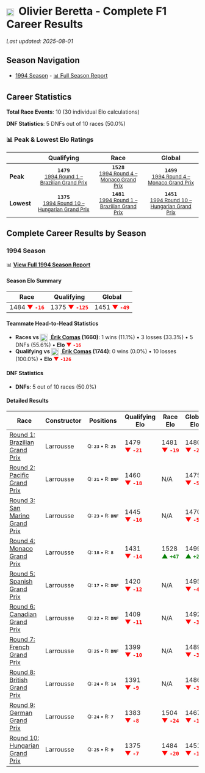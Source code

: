 # <img src="https://upload.wikimedia.org/wikipedia/commons/e/ea/Flag_of_Monaco.svg" alt="Monaco" width="20" height="auto" style="vertical-align: middle; margin-right: 5px;" onerror="this.outerHTML='🇲🇨'; this.style.marginRight='5px';"/> Olivier Beretta - Complete F1 Career Results

*Last updated: 2025-08-01*

## Season Navigation

- [1994 Season](#1994-season) - [📊 Full Season Report](../seasons/1994-season-report)

## Career Statistics

**Total Race Events**: 10 (30 individual Elo calculations)

**DNF Statistics**: 5 DNFs out of 10 races (50.0%)

### 📊 Peak & Lowest Elo Ratings

| &nbsp; | Qualifying | Race | Global |
|-------|------------|------|--------|
| **Peak** | <center>**`1479`**<br/><small>[1994 Round 1 – Brazilian Grand Prix](../seasons/1994-season-report#round-1-brazilian-grand-prix)</small></center> | <center>**`1528`**<br/><small>[1994 Round 4 – Monaco Grand Prix](../seasons/1994-season-report#round-4-monaco-grand-prix)</small></center> | <center>**`1499`**<br/><small>[1994 Round 4 – Monaco Grand Prix](../seasons/1994-season-report#round-4-monaco-grand-prix)</small></center> |
| **Lowest** | <center>**`1375`**<br/><small>[1994 Round 10 – Hungarian Grand Prix](../seasons/1994-season-report#round-10-hungarian-grand-prix)</small></center> | <center>**`1481`**<br/><small>[1994 Round 1 – Brazilian Grand Prix](../seasons/1994-season-report#round-1-brazilian-grand-prix)</small></center> | <center>**`1451`**<br/><small>[1994 Round 10 – Hungarian Grand Prix](../seasons/1994-season-report#round-10-hungarian-grand-prix)</small></center> |


## Complete Career Results by Season

### 1994 Season

📊 **[View Full 1994 Season Report](../seasons/1994-season-report)**

#### Season Elo Summary

| Race | Qualifying | Global |
|------|------------|--------|
| 1484 **<span style="color: red;">▼&nbsp;`-16`</span>** | 1375 **<span style="color: red;">▼&nbsp;`-125`</span>** | 1451 **<span style="color: red;">▼&nbsp;`-49`</span>** |

#### Teammate Head-to-Head Statistics

- **Races vs [<img src="https://upload.wikimedia.org/wikipedia/commons/c/c3/Flag_of_France.svg" alt="France" width="20" height="auto" style="vertical-align: middle; margin-right: 5px;" onerror="this.outerHTML='🇫🇷'; this.style.marginRight='5px';"/> Érik Comas](rik-comas) (1660)**: 1 wins (11.1%) • 3 losses (33.3%) • 5 DNFs (55.6%) • **Elo <span style="color: red;">▼&nbsp;`-16`</span>**
- **Qualifying vs [<img src="https://upload.wikimedia.org/wikipedia/commons/c/c3/Flag_of_France.svg" alt="France" width="20" height="auto" style="vertical-align: middle; margin-right: 5px;" onerror="this.outerHTML='🇫🇷'; this.style.marginRight='5px';"/> Érik Comas](rik-comas) (1744)**: 0 wins (0.0%) • 10 losses (100.0%) • **Elo <span style="color: red;">▼&nbsp;`-126`</span>**

#### DNF Statistics

- **DNFs**: 5 out of 10 races (50.0%)

#### Detailed Results

| Race | Constructor | Positions | Qualifying Elo | Race Elo | Global Elo | Teammate |
|------|-------------|-----------|----------------|----------|------------|----------|
| [Round 1: Brazilian Grand Prix](../seasons/1994-season-report#round-1-brazilian-grand-prix) | Larrousse | <small>Q:&nbsp;**`23`**&nbsp;•&nbsp;R:&nbsp;**`25`**</small> | 1479 **<span style="color: red;">▼&nbsp;`-21`</span>** | 1481 **<span style="color: red;">▼&nbsp;`-19`</span>** | 1480 **<span style="color: red;">▼&nbsp;`-20`</span>** | [<img src="https://upload.wikimedia.org/wikipedia/commons/c/c3/Flag_of_France.svg" alt="France" width="20" height="auto" style="vertical-align: middle; margin-right: 5px;" onerror="this.outerHTML='🇫🇷'; this.style.marginRight='5px';"/> Érik Comas](rik-comas)<br/><small>Q:&nbsp;**`13`**&nbsp;•&nbsp;R:&nbsp;**`9`**</small> |
| [Round 2: Pacific Grand Prix](../seasons/1994-season-report#round-2-pacific-grand-prix) | Larrousse | <small>Q:&nbsp;**`21`**&nbsp;•&nbsp;R:&nbsp;**`DNF`**</small> | 1460 **<span style="color: red;">▼&nbsp;`-18`</span>** | N/A | 1475 **<span style="color: red;">▼&nbsp;`-5`</span>** | [<img src="https://upload.wikimedia.org/wikipedia/commons/c/c3/Flag_of_France.svg" alt="France" width="20" height="auto" style="vertical-align: middle; margin-right: 5px;" onerror="this.outerHTML='🇫🇷'; this.style.marginRight='5px';"/> Érik Comas](rik-comas)<br/><small>Q:&nbsp;**`16`**&nbsp;•&nbsp;R:&nbsp;**`6`**</small> |
| [Round 3: San Marino Grand Prix](../seasons/1994-season-report#round-3-san-marino-grand-prix) | Larrousse | <small>Q:&nbsp;**`23`**&nbsp;•&nbsp;R:&nbsp;**`DNF`**</small> | 1445 **<span style="color: red;">▼&nbsp;`-16`</span>** | N/A | 1470 **<span style="color: red;">▼&nbsp;`-5`</span>** | [<img src="https://upload.wikimedia.org/wikipedia/commons/c/c3/Flag_of_France.svg" alt="France" width="20" height="auto" style="vertical-align: middle; margin-right: 5px;" onerror="this.outerHTML='🇫🇷'; this.style.marginRight='5px';"/> Érik Comas](rik-comas)<br/><small>Q:&nbsp;**`18`**&nbsp;•&nbsp;R:&nbsp;**`DNF`**</small> |
| [Round 4: Monaco Grand Prix](../seasons/1994-season-report#round-4-monaco-grand-prix) | Larrousse | <small>Q:&nbsp;**`18`**&nbsp;•&nbsp;R:&nbsp;**`8`**</small> | 1431 **<span style="color: red;">▼&nbsp;`-14`</span>** | 1528 **<span style="color: green;">▲&nbsp;`+47`</span>** | 1499 **<span style="color: green;">▲&nbsp;`+29`</span>** | [<img src="https://upload.wikimedia.org/wikipedia/commons/c/c3/Flag_of_France.svg" alt="France" width="20" height="auto" style="vertical-align: middle; margin-right: 5px;" onerror="this.outerHTML='🇫🇷'; this.style.marginRight='5px';"/> Érik Comas](rik-comas)<br/><small>Q:&nbsp;**`13`**&nbsp;•&nbsp;R:&nbsp;**`10`**</small> |
| [Round 5: Spanish Grand Prix](../seasons/1994-season-report#round-5-spanish-grand-prix) | Larrousse | <small>Q:&nbsp;**`17`**&nbsp;•&nbsp;R:&nbsp;**`DNF`**</small> | 1420 **<span style="color: red;">▼&nbsp;`-12`</span>** | N/A | 1495 **<span style="color: red;">▼&nbsp;`-4`</span>** | [<img src="https://upload.wikimedia.org/wikipedia/commons/c/c3/Flag_of_France.svg" alt="France" width="20" height="auto" style="vertical-align: middle; margin-right: 5px;" onerror="this.outerHTML='🇫🇷'; this.style.marginRight='5px';"/> Érik Comas](rik-comas)<br/><small>Q:&nbsp;**`16`**&nbsp;•&nbsp;R:&nbsp;**`DNF`**</small> |
| [Round 6: Canadian Grand Prix](../seasons/1994-season-report#round-6-canadian-grand-prix) | Larrousse | <small>Q:&nbsp;**`22`**&nbsp;•&nbsp;R:&nbsp;**`DNF`**</small> | 1409 **<span style="color: red;">▼&nbsp;`-11`</span>** | N/A | 1492 **<span style="color: red;">▼&nbsp;`-3`</span>** | [<img src="https://upload.wikimedia.org/wikipedia/commons/c/c3/Flag_of_France.svg" alt="France" width="20" height="auto" style="vertical-align: middle; margin-right: 5px;" onerror="this.outerHTML='🇫🇷'; this.style.marginRight='5px';"/> Érik Comas](rik-comas)<br/><small>Q:&nbsp;**`21`**&nbsp;•&nbsp;R:&nbsp;**`DNF`**</small> |
| [Round 7: French Grand Prix](../seasons/1994-season-report#round-7-french-grand-prix) | Larrousse | <small>Q:&nbsp;**`25`**&nbsp;•&nbsp;R:&nbsp;**`DNF`**</small> | 1399 **<span style="color: red;">▼&nbsp;`-10`</span>** | N/A | 1489 **<span style="color: red;">▼&nbsp;`-3`</span>** | [<img src="https://upload.wikimedia.org/wikipedia/commons/c/c3/Flag_of_France.svg" alt="France" width="20" height="auto" style="vertical-align: middle; margin-right: 5px;" onerror="this.outerHTML='🇫🇷'; this.style.marginRight='5px';"/> Érik Comas](rik-comas)<br/><small>Q:&nbsp;**`20`**&nbsp;•&nbsp;R:&nbsp;**`DNF`**</small> |
| [Round 8: British Grand Prix](../seasons/1994-season-report#round-8-british-grand-prix) | Larrousse | <small>Q:&nbsp;**`24`**&nbsp;•&nbsp;R:&nbsp;**`14`**</small> | 1391 **<span style="color: red;">▼&nbsp;`-9`</span>** | N/A | 1486 **<span style="color: red;">▼&nbsp;`-3`</span>** | [<img src="https://upload.wikimedia.org/wikipedia/commons/c/c3/Flag_of_France.svg" alt="France" width="20" height="auto" style="vertical-align: middle; margin-right: 5px;" onerror="this.outerHTML='🇫🇷'; this.style.marginRight='5px';"/> Érik Comas](rik-comas)<br/><small>Q:&nbsp;**`22`**&nbsp;•&nbsp;R:&nbsp;**`DNF`**</small> |
| [Round 9: German Grand Prix](../seasons/1994-season-report#round-9-german-grand-prix) | Larrousse | <small>Q:&nbsp;**`24`**&nbsp;•&nbsp;R:&nbsp;**`7`**</small> | 1383 **<span style="color: red;">▼&nbsp;`-8`</span>** | 1504 **<span style="color: red;">▼&nbsp;`-24`</span>** | 1467 **<span style="color: red;">▼&nbsp;`-19`</span>** | [<img src="https://upload.wikimedia.org/wikipedia/commons/c/c3/Flag_of_France.svg" alt="France" width="20" height="auto" style="vertical-align: middle; margin-right: 5px;" onerror="this.outerHTML='🇫🇷'; this.style.marginRight='5px';"/> Érik Comas](rik-comas)<br/><small>Q:&nbsp;**`22`**&nbsp;•&nbsp;R:&nbsp;**`6`**</small> |
| [Round 10: Hungarian Grand Prix](../seasons/1994-season-report#round-10-hungarian-grand-prix) | Larrousse | <small>Q:&nbsp;**`25`**&nbsp;•&nbsp;R:&nbsp;**`9`**</small> | 1375 **<span style="color: red;">▼&nbsp;`-7`</span>** | 1484 **<span style="color: red;">▼&nbsp;`-20`</span>** | 1451 **<span style="color: red;">▼&nbsp;`-16`</span>** | [<img src="https://upload.wikimedia.org/wikipedia/commons/c/c3/Flag_of_France.svg" alt="France" width="20" height="auto" style="vertical-align: middle; margin-right: 5px;" onerror="this.outerHTML='🇫🇷'; this.style.marginRight='5px';"/> Érik Comas](rik-comas)<br/><small>Q:&nbsp;**`21`**&nbsp;•&nbsp;R:&nbsp;**`8`**</small> |

